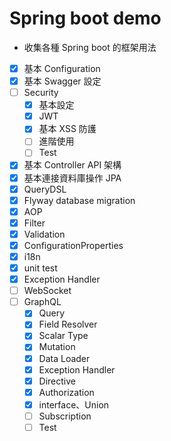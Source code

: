 # Spring boot demo
+ 收集各種 Spring boot 的框架用法
+ [x] 基本 Configuration
+ [x] 基本 Swagger 設定
+ [ ] Security
  + [x] 基本設定
  + [x] JWT
  + [x] 基本 XSS 防護
  + [ ] 進階使用
  + [ ] Test
+ [x] 基本 Controller API 架構
+ [x] 基本連接資料庫操作 JPA
+ [x] QueryDSL
+ [x] Flyway database migration
+ [x] AOP
+ [x] Filter
+ [x] Validation
+ [x] ConfigurationProperties
+ [x] i18n
+ [x] unit test
+ [x] Exception Handler
+ [ ] WebSocket
+ [ ] GraphQL
  + [x] Query
  + [x] Field Resolver
  + [x] Scalar Type
  + [x] Mutation
  + [x] Data Loader
  + [x] Exception Handler
  + [x] Directive
  + [x] Authorization
  + [x] interface、Union
  + [ ] Subscription
  + [ ] Test
